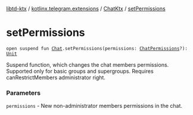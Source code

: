 [libtd-ktx](../../index.md) / [kotlinx.telegram.extensions](../index.md) / [ChatKtx](index.md) / [setPermissions](./set-permissions.md)

# setPermissions

`open suspend fun `[`Chat`](https://tdlibx.github.io/td/docs/org/drinkless/td/libcore/telegram/TdApi.Chat.html)`.setPermissions(permissions: `[`ChatPermissions`](https://tdlibx.github.io/td/docs/org/drinkless/td/libcore/telegram/TdApi.ChatPermissions.html)`?): `[`Unit`](https://kotlinlang.org/api/latest/jvm/stdlib/kotlin/-unit/index.html)

Suspend function, which changes the chat members permissions. Supported only for basic groups
and supergroups. Requires canRestrictMembers administrator right.

### Parameters

`permissions` - New non-administrator members permissions in the chat.